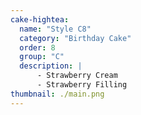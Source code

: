 ```yaml
---
cake-hightea:
  name: "Style C8"
  category: "Birthday Cake"
  order: 8
  group: "C"
  description: |
      - Strawberry Cream
      - Strawberry Filling
thumbnail: ./main.png
---
```

